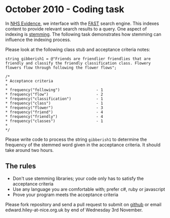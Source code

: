 # October 2010 - <a name="#task"></a>Coding task

In [NHS Evidence](http://www.evidence.nhs.uk "NHS Evidence homepage"), we interface with the [FAST](http://www.microsoft.com/enterprisesearch/en/us/fast-customer.aspx) search engine. This indexes content to provide relevant search results to a query. One aspect of indexing is [stemming](http://en.wikipedia.org/wiki/Stemming "Article on Stemming via wikipedia.org").  The following task demonstrates how stemming can influence the indexing process.

Please look at the following class stub and acceptance criteria notes:

    string gibberish1 = @"Friends are friendlier friendlies that are friendly and classify the friendly classification class. Flowery flowers flow through following the flower flows";

    /*
    * Acceptance criteria
    * 
    * frequency("following")                - 1
    * frequency("flow")                     - 2
    * frequency("classification")           - 1
    * frequency("class")                    - 1
    * frequency("flower")                   - 3
    * frequency("friend")                   - 4
    * frequency("friendly")                 - 4
    * frequency("classes")                  - 1
    * 
    */

Please write code to process the string `gibberish1` to determine the frequency of the stemmed word given in the acceptance criteria.  It should take around two hours.

## The rules

* Don't use stemming libraries; your code only has to satisfy the acceptance criteria
* Use any language you are comfortable with; prefer c#, ruby or javascript
* Prove your program meets the acceptance criteria

Please fork repository and send a pull request to submit on [github](http://github.com) or email edward.hiley-at-nice.org.uk by end of Wednesday 3rd November.
